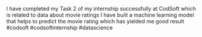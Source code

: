 I have completed my Task 2 of my internship successfully at CodSoft 
which is related to data about movie ratings
I have built a machine learning model that helps to predict the movie rating which has yielded me good result
#codsoft #codsoftinternship #datascience
